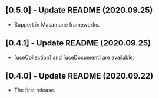 ## [0.5.0] - Update README (2020.09.25)

* Support in Masamune frameworks.

## [0.4.1] - Update README (2020.09.25)

* [useCollection] and [useDocument] are available.

## [0.4.0] - Update README (2020.09.22)

* The first release.
